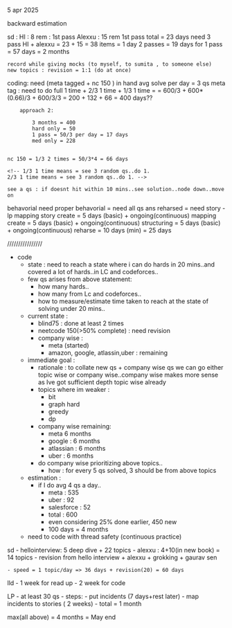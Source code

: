 
5 apr 2025

backward estimation

sd :
    HI : 8 rem : 1st pass
    Alexxu : 15 rem 1st pass
    total = 23 days
    need 3 pass HI + alexxu = 23 + 15 = 38 items
        = 1 day 2 passes = 19 days for 1 pass = 57 days = 2 months

    record while giving mocks (to myself, to sumita , to someone else)
    new topics : revision = 1:1 (do at once)

coding:
    need (meta tagged + nc 150 ) in hand
    avg solve per day = 3 qs
    meta tag : need to do full 1 time + 2/3 1 time + 1/3 1 time =
            = 600/3 + 600*(0.66)/3 + 600/3/3
            = 200 + 132 + 66
            = 400 days??


        approach 2:

            3 months = 400
            hard only = 50
            1 pass = 50/3 per day = 17 days
            med only = 228


    nc 150 = 1/3 2 times = 50/3*4 = 66 days

    <!-- 1/3 1 time means = see 3 random qs..do 1.
    2/3 1 time means = see 3 random qs..do 1. -->

    see a qs : if doesnt hit within 10 mins..see solution..node down..move on

behavorial
need proper behavorial = need all qs ans reharsed = need story - lp mapping
story create = 5 days (basic) + ongoing(continuous)
mapping create = 5 days (basic) + ongoing(continuous)
structuring = 5 days (basic) + ongoing(continuous)
reharse = 10 days (min)
= 25 days

////////////////
- code
    - state : need to reach  a state where i can do hards in 20 mins..and covered a lot of hards..in LC and codeforces..
    - few qs arises from above statement:
        - how many hards..
        - how many from Lc and codeforces..
        - how to measure/estimate time taken to reach at the state of solving under 20 mins..
    - current state : 
        - blind75 : done at least 2 times
        - neetcode 150(>50% complete) : need revision
        - company wise :
            - meta (started)
            - amazon, google, atlassin,uber : remaining
    - immediate goal : 
        - rationale : to collate new qs + company wise qs we can
            go either topic wise or company wise..company wise makes more sense as Ive got sufficient depth topic wise already 
        - topics where im weaker :
            - bit
            - graph hard
            - greedy
            - dp
        - company wise remaining:
            - meta 6 months
            - google : 6 months
            - atlassian : 6 months
            - uber : 6 months
        - do company wise prioritizing above topics..
            - how : for every 5 qs solved, 3 should be from above topics
    - estimation :
        - if I do avg 4 qs a day..
            - meta : 535
            - uber : 92
            - salesforce : 52
            - total : 600
            - even considering 25% done earlier, 450 new
            - 100 days = 4 months
    - need to code with thread safety (continuous practice)
        


sd
    - hellointerview:  5 deep dive + 22 topics
    - alexxu : 4+10(in new book) = 14 topics
    - revision from hello interview + alexxu + grokking + gaurav sen 

    - speed = 1 topic/day => 36 days + revision(20) = 60 days


lld
    - 1 week for read up
    - 2 week for code


LP 
    - at least 30 qs
    - steps:
        - put incidents (7 days+rest later)
        - map incidents to stories ( 2 weeks)
        - total = 1 month

max(all above) = 4 months = May end

